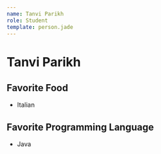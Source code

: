 ```yaml
---
name: Tanvi Parikh
role: Student
template: person.jade
---
```


Tanvi Parikh
============

## Favorite Food
- Italian


## Favorite Programming Language

- Java
